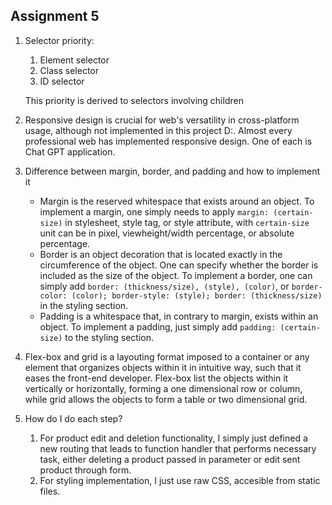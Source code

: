 ## Assignment 5

1. Selector priority:
   1. Element selector
   2. Class selector
   3. ID selector

   This priority is derived to selectors involving children

2. Responsive design is crucial for web's versatility in cross-platform usage, although not implemented in this project D:. Almost every professional web has implemented responsive design. One of each is Chat GPT application.

3. Difference between margin, border, and padding and how to implement it
   * Margin is the reserved whitespace that exists around an object. To implement a margin, one simply needs to apply `margin: (certain-size)` in stylesheet, style tag, or style attribute, with `certain-size` unit can be in pixel, viewheight/width percentage, or absolute percentage.
   * Border is an object decoration that is located exactly in the circumference of the object. One can specify whether the border is included as the size of the object. To implement a border, one can simply add `border: (thickness/size), (style), (color)`, or `border-color: (color); border-style: (style); border: (thickness/size)` in the styling section. 
   * Padding is a whitespace that, in contrary to margin, exists within an object. To implement a padding, just simply add `padding: (certain-size)` to the styling section.

4. Flex-box and grid is a layouting format imposed to a container or any element that organizes objects within it in intuitive way, such that it eases the front-end developer. Flex-box list the objects within it vertically or horizontally, forming a one dimensional row or column, while grid allows the objects to form a table or two dimensional grid.

5. How do I do each step?
   1) For product edit and deletion functionality, I simply just defined a new routing that leads to function handler that performs necessary task, either deleting a product passed in parameter or edit sent product through form.
   2) For styling implementation, I just use raw CSS, accesible from static files.
 






